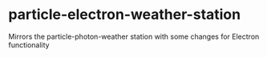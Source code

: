 # particle-electron-weather-station
Mirrors the particle-photon-weather station with some changes for Electron functionality
